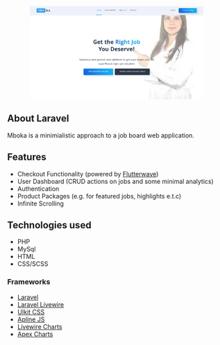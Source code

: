 <p align="center"><a href="https://bonge-inc.co.ke" target="_blank"><img src="https://github.com/bonge-ian/mboka/blob/master/landing-page-screenshot.jpeg" width="400"></a></p>

## About Laravel

Mboka is a minimialistic approach to a job board web application.

## Features

-   Checkout Functionality (powered by [Flutterwave](https://www.flutterwave.com))
-   User Dashboard (CRUD actions on jobs and some minimal analytics)
-   Authentication
-   Product Packages (e.g. for featured jobs, highlights e.t.c)
-   Infinite Scrolling

## Technologies used

-   PHP
-   MySql
-   HTML
-   CSS/SCSS

### Frameworks

-   [Laravel](https://www.laravel.com)
-   [Laravel Livewire](https://www.laravel-livewire.com)
-   [UIkit CSS](https://www.getuikit.com)
-   [Apline JS](https://www.alpinejs.dev)
-   [Livewire Charts](https://github.com/asantibanez/livewire-charts)
-   [Apex Charts](https://apexcharts.com/)
